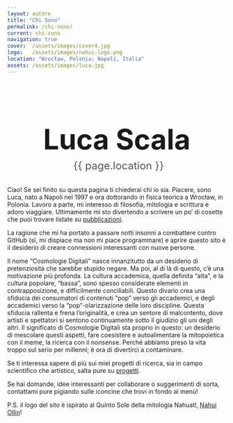 ```yaml
---
layout: autore
title: "Chi Sono"
permalink: /chi-sono/
current: chi-sono
navigation: true
cover:  /assets/images/cover4.jpg
logo:   /assets/images/nahui-logo.png
location: "Wrocław, Polonia; Napoli, Italia"
assets: /assets/images/luca.jpg
---
```


<style>
  /* 1) Definisco il diametro avatar via variabile e lo adatto per i breakpoint */
  :root {
    --avatar-diameter: 120px;
  }
  @media (max-width: 900px) {
    :root {
      --avatar-diameter: 90px;
    }
  }
  @media (max-width: 500px) {
    :root {
      --avatar-diameter: 70px;
    }
  }

  /* 2) Blocchetto titolo + location, sempre posizionato sotto l’avatar */
  .profile-block {
    text-align: center;
    /* metà dell’avatar + 1rem di gap */
    margin-top: calc(var(--avatar-diameter) / 2 + 3rem);
    margin-bottom: 2rem;
  }

  .profile-block .profile-title {
    font-size: 4rem;
    margin: 0 0 0.5rem;
    display: block;
  }

  .profile-block .profile-location {
    display: inline-flex;
    align-items: center;
    gap: .5rem;
    color: #555;
    font-size: 1.5rem;
  }
  .profile-block .profile-location .fa-map-marker-alt {
    font-size: 2rem;
  }
</style>

<div class="profile-block">
  <h1 class="profile-title">Luca Scala</h1>
  <div class="profile-location">
    <i class="fas fa-map-marker-alt"></i>{{ page.location }}
  </div>
</div>

Ciao! Se sei finito su questa pagina ti chiederai chi io sia. Piacere, sono Luca, nato a Napoli nel 1997 e ora dottorando in fisica teorica a Wrocław, in Polonia. Lavoro a parte, mi interesso di filosofia, mitologia e scrittura e adoro viaggiare. Ultimamente mi sto divertendo a scrivere un po’ di cosette che puoi trovare listate su [pubblicazioni](/pubblicazioni/).
  
La ragione che mi ha portato a passare notti insonni a combattere contro GitHub (sì, mi dispiace ma non mi piace programmare) e aprire questo sito è il desiderio di creare connessioni interessanti con nuove persone.
  
Il nome “Cosmologie Digitali” nasce innanzitutto da un desiderio di pretenziosità che sarebbe stupido negare. Ma poi, al di là di questo, c’è una motivazione più profonda. La cultura accademica, quella definita “alta”, e la cultura popolare, “bassa”, sono spesso considerate elementi in contrapposizione, e difficilmente conciliabili. Questo divario crea una sfiducia dei consumatori di contenuti “pop” verso gli accademici, e degli accademici verso la “pop”-olarizzazione delle loro discipline. Questa sfiducia rallenta e frena l’originalità, e crea un sentore di malcontento, dove artisti e spettatori si sentono continuamente sotto il giudizio gli uni degli altri. Il significato di Cosmologie Digitali sta proprio in questo: un desiderio di mescolare questi aspetti, fare coesistere e autoalimentare la mitopoietica con il meme, la ricerca con il nonsense. Perché abbiamo preso la vita troppo sul serio per millenni; è ora di divertirci a contaminare.
  
Se ti interessa sapere di più sui miei progetti di ricerca, sia in campo scientifico che artistico, salta pure su [progetti](/progetti/).
  
Se hai domande, idee interessanti per collaborare o suggerimenti di sorta, contattami pure pigiando sulle iconcine che trovi in fondo al menù!

P.S. il logo del sito è ispirato al Quinto Sole della mitologia Nahuatl, [Nahui Ollin](https://en.wikipedia.org/wiki/Nahui_Ollin)!
